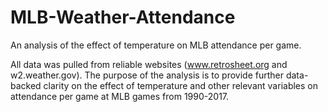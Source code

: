 # MLB-Weather-Attendance
An analysis of the effect of temperature on MLB attendance per game.

All data was pulled from reliable websites (www.retrosheet.org and w2.weather.gov). The purpose of the analysis is to provide further 
data-backed clarity on the effect of temperature and other relevant variables on attendance per game at MLB games from 
1990-2017.
